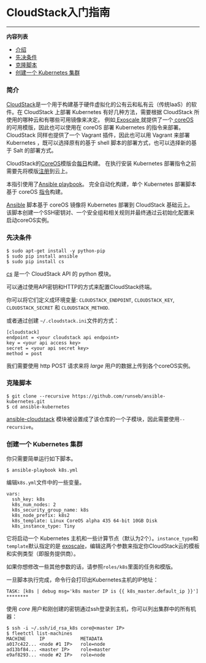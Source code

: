 # CloudStack入门指南
------------------------------------------------------------

**内容列表**

- [介绍](#introduction)
- [先决条件](#prerequisites)
- [克隆脚本](#clone-the-playbook)
- [创建一个 Kubernetes 集群](#create-a-kubernetes-cluster)

### 简介

[CloudStack](http://cloudstack.apache.org)是一个用于构建基于硬件虚拟化的公有云和私有云（传统IaaS）的软件。在 CloudStack 上部署 Kubernetes 有好几种方法，需要根据 CloudStack 所使用的哪种云和有哪些可用镜像来决定。 例如[ Exoscale ](http://exoscale.ch)就提供了一个[ coreOS ](http://coreos.com)的可用模版，因此也可以使用在 coreOS 部署 Kubernetes 的指令来部署。 CloudStack 同样也提供了一个 Vagrant 插件，因此也可以用 Vagrant 来部署 Kubernetes ，既可以选择原有的基于 shell 脚本的部署方式，也可以选择新的基于 Salt 的部署方式。

CloudStack的[CoreOS](http://coreos.com)模版会[每日](http://stable.release.core-os.net/amd64-usr/current/)构建。 在执行安装 Kubernetes 部署指令之前需要先将模版[注册](http://docs.cloudstack.apache.org/projects/cloudstack-administration/en/latest/templates.html)到云上。

本指引使用了[Ansible playbook](https://github.com/runseb/ansible-kubernetes)。
完全自动化构建，单个 Kubernetes 部署脚本基于 coreOS [指令](coreos/coreos_multinode_cluster.md)构建。


 [Ansible](http://ansibleworks.com) 脚本基于 coreOS 镜像将 Kubernetes 部署到 CloudStack 基础云上。 该脚本创建一个SSH密钥对、一个安全组和相关规则并最终通过云初始化配置来启动coreOS实例。

### 先决条件

    $ sudo apt-get install -y python-pip
    $ sudo pip install ansible
    $ sudo pip install cs

[_cs_](https://github.com/exoscale/cs) 是一个 CloudStack API 的 python 模块。

可以通过使用API密钥和HTTP的方式来配置CloudStack终端。

你可以将它们定义成环境变量: `CLOUDSTACK_ENDPOINT`, `CLOUDSTACK_KEY`, `CLOUDSTACK_SECRET` 和 `CLOUDSTACK_METHOD`.

或者通过创建 `~/.cloudstack.ini`文件的方式：

    [cloudstack]
    endpoint = <your cloudstack api endpoint>
    key = <your api access key>
    secret = <your api secret key>
    method = post

我们需要使用 http POST 请求来将 _large_ 用户的数据上传到各个coreOS实例。

### 克隆脚本

    $ git clone --recursive https://github.com/runseb/ansible-kubernetes.git
    $ cd ansible-kubernetes

[ansible-cloudstack](https://github.com/resmo/ansible-cloudstack) 模块被设置成了该仓库的一个子模块，因此需要使用`--recursive`。
### 创建一个 Kubernetes 集群

你只需要简单运行如下脚本。

    $ ansible-playbook k8s.yml

编辑`k8s.yml`文件中的一些变量。

    vars:
      ssh_key: k8s
      k8s_num_nodes: 2
      k8s_security_group_name: k8s
      k8s_node_prefix: k8s2
      k8s_template: Linux CoreOS alpha 435 64-bit 10GB Disk
      k8s_instance_type: Tiny

它将启动一个 Kubernetes 主机和一些计算节点（默认为2个）。`instance_type`和`template`默认指定的是 [exoscale](http://exoscale.ch)，编辑这两个参数来指定你CloudStack云的模板和实例类型（即服务提供商）。

如果你想修改一些其他参数的话，请参照`roles/k8s`里面的任务和模版。

一旦脚本执行完成，命令行会打印出Kubernetes主机的IP地址：

    TASK: [k8s | debug msg='k8s master IP is {{ k8s_master.default_ip }}'] ********

使用 _core_ 用户和刚创建的密钥通过ssh登录到主机，你可以列出集群中的所有机器：

    $ ssh -i ~/.ssh/id_rsa_k8s core@<master IP>
    $ fleetctl list-machines
    MACHINE		IP		       METADATA
    a017c422...	<node #1 IP>   role=node
    ad13bf84...	<master IP>	   role=master
    e9af8293...	<node #2 IP>   role=node
